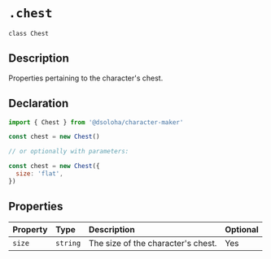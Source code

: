 # `.chest`

`class Chest`

## Description

Properties pertaining to the character's chest.

## Declaration

```js
import { Chest } from '@dsoloha/character-maker'

const chest = new Chest()

// or optionally with parameters:

const chest = new Chest({
  size: 'flat',
})
```

## Properties

| Property | Type     | Description                        | Optional |
| :------- | :------- | :--------------------------------- | :------- |
| `size`   | `string` | The size of the character's chest. | Yes      |
